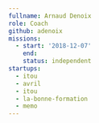 ```yaml
---
fullname: Arnaud Denoix
role: Coach
github: adenoix
missions:
  - start: '2018-12-07'
    end:
    status: independent
startups:
  - itou
  - avril
  - itou 
  - la-bonne-formation
  - memo
---
```


